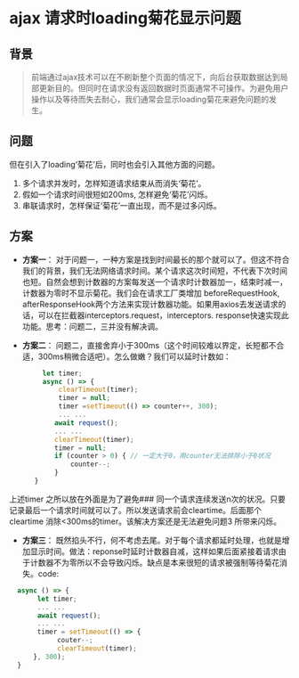# ajax 请求时loading菊花显示问题

## 背景
> 前端通过ajax技术可以在不刷新整个页面的情况下，向后台获取数据达到局部更新目的。但同时在请求没有返回数据时页面通常不可操作。为避免用户操作以及等待而失去耐心，我们通常会显示loading菊花来避免问题的发生。
## 问题
 但在引入了loading‘菊花’后，同时也会引入其他方面的问题。
 1. 多个请求并发时，怎样知道请求结束从而消失‘菊花’。
 2. 假如一个请求时间很短如200ms, 怎样避免‘菊花’闪烁。
 3. 串联请求时，怎样保证‘菊花’一直出现，而不是过多闪烁。
## 方案
- **方案一**： 对于问题一，一种方案是找到时间最长的那个就可以了。但这不符合我们的背景，我们无法网络请求时间。某个请求这次时间短，不代表下次时间也短。自然会想到计数器的方案每发送一个请求时计数器加一，结束时减一，计数器为零时不显示菊花。我们会在请求工厂类增加 beforeRequestHook, afterResponseHook两个方法来实现计数器功能。如果用axios去发送请求的话，可以在拦截器interceptors.request，interceptors. response快速实现此功能。思考：问题二，三并没有解决调。

- **方案二**： 问题二，直接舍弃小于300ms（这个时间较难以界定，长短都不合适，300ms稍微合适吧）。怎么做嫩？我们可以延时计数如：
  ``` javascript
       let timer; 
       async () => {
           clearTimeout(timer);
           timer = null;
           timer =setTimeout(() => counter++, 300);
           ... ...
          await request();
          ... ...
          clearTimeout(timer);
          timer = null;  
          if (counter > 0) { // 一定大于0，用counter无法排除小于0状况
              counter--;
          }
     }
  ```
上述timer 之所以放在外面是为了避免### 同一个请求连续发送n次的状况。只要记录最后一个请求时间就可以了。所以发送请求前会cleartime。后面那个cleartime 消除<300ms的timer。该解决方案还是无法避免问题3 所带来闪烁。

- **方案三**： 既然掐头不行，何不考虑去尾。对于每个请求都延时处理，也就是增加显示时间。做法：reponse时延时计数器自减，这样如果后面紧接着请求由于计数器不为零所以不会导致闪烁。缺点是本来很短的请求被强制等待菊花消失。code:
``` javascript
  async () => {
       let timer;
       ... ...
       await request();
       ... ...
       timer = setTimeout(() => {
            couter--;
            clearTimeout(timer);
      }, 300);
  }
```